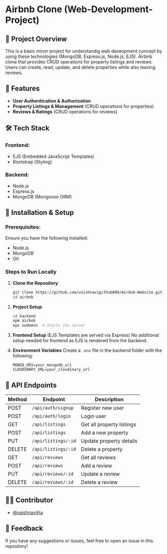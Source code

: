 # Airbnb Clone (Web-Development-Project)

## 📌 Project Overview
This is a basic minor project for understandig web deveopment concept by using these technologies (MongoDB, Express.js, Node.js, EJS). Airbnb clone that provides CRUD operations for property listings and reviews. Users can create, read, update, and delete properties while also leaving reviews.

## 🚀 Features
- **User Authentication & Authorization**
- **Property Listings & Management** (CRUD operations for properties)
- **Reviews & Ratings** (CRUD operations for reviews)


## 🛠️ Tech Stack
### Frontend:
- EJS (Embedded JavaScript Templates)
- Bootstrap (Styling)

### Backend:
- Node.js
- Express.js
- MongoDB (Mongoose ORM)

## 🔧 Installation & Setup
### Prerequisites:
Ensure you have the following installed:
- Node.js
- MongoDB
- Git

### Steps to Run Locally
1. **Clone the Repository**
   ```sh
   git clone https://github.com/vaishnavigithub899/Airbnb-Website.git
   cd airbnb
   ```

2. **Project Setup**
   ```sh
   cd backend
   npm airbnb
   npx nodemon  # Starts the server
   ```

3. **Frontend Setup** (EJS Templates are served via Express)
   No additional setup needed for frontend as EJS is rendered from the backend.

4. **Environment Variables**
   Create a `.env` file in the backend folder with the following:
   ```env
   MONGO_URI=your_mongodb_uri
   CLOUDINARY_URL=your_cloudinary_url
   ```

## 🔄 API Endpoints
| Method | Endpoint               | Description                   |
|--------|------------------------|-------------------------------|
| POST   | `/api/auth/signup`   | Register new user             |
| POST   | `/api/auth/login`      | Login user                    |
| GET    | `/api/listings`      | Get all property listings     |
| POST   | `/api/listings`      | Add a new property            |
| PUT    | `/api/listings/:id`  | Update property details       |
| DELETE | `/api/listings/:id`  | Delete a property             |
| GET    | `/api/reviews`         | Get all reviews               |
| POST   | `/api/reviews`         | Add a review                  |
| PUT    | `/api/reviews/:id`     | Update a review               |
| DELETE | `/api/reviews/:id`     | Delete a review               |


## 👨‍💻 Contributor
- [@vaishnavijha](https://github.com/vaishnavigithub899)

## 💬 Feedback
If you have any suggestions or issues, feel free to open an issue in this repository!







